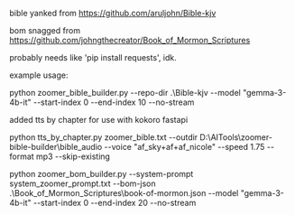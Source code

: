 bible yanked from https://github.com/aruljohn/Bible-kjv

bom snagged from https://github.com/johngthecreator/Book_of_Mormon_Scriptures

probably needs like 'pip install requests', idk.

example usage:

python zoomer_bible_builder.py --repo-dir .\Bible-kjv --model "gemma-3-4b-it" --start-index 0 --end-index 10 --no-stream

added tts by chapter for use with kokoro fastapi

python tts_by_chapter.py zoomer_bible.txt --outdir D:\AITools\zoomer-bible-builder\bible_audio --voice "af_sky+af+af_nicole" --speed 1.75 --format mp3 --skip-existing

python zoomer_bom_builder.py --system-prompt system_zoomer_prompt.txt --bom-json .\Book_of_Mormon_Scriptures\book-of-mormon.json --model "gemma-3-4b-it" --start-index 0 --end-index 20 --no-stream

